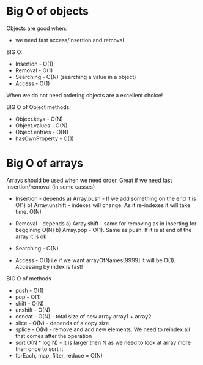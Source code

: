# Big O of objects

Objects are good when:
- we need fast access/insertion and removal

BIG O:
- Insertion - O(1)
- Removal - O(1)
- Searching - O(N) (searching a value in a object)
- Access - O(1)

When we do not need ordering objects are a excellent choice!

BIG O of Object methods:
- Object.keys - O(N)
- Object.values - O(N)
- Object.entries - O(N)
- hasOwnProperty - O(1)

# Big O of arrays

Arrays should be used when we need order.
Great if we need fast insertion/removal (in some casses)

- Insertion - depends
a) Array.push - If we add something on the end it is O(1)
b) Array.unshift - indexes will change. As it re-indexes it will take time. O(N)

- Removal - depends
a) Array.shift - same for removing as in inserting for beggining O(N)
b) Array.pop - O(1). Same as push. If it is at end of the array it is ok

- Searching - O(N)
- Access - O(1) i.e if we want arrayOfNames[9999] it will be O(1). Accessing by index is fast!

BIG O of methods
- push - O(1)
- pop - O(1)
- shift - O(N)
- unshift - O(N)
- concat - O(N) - total size of new array array1 + array2
- slice - O(N) - depends of a copy size
- splice - O(N) - remove and add new elements. We need to reindex all that comes after the operation
- sort O(N * log N) - it is larger then N as we need to look at array more then once to sort it
- forEach, map, filter, reduce = O(N)
